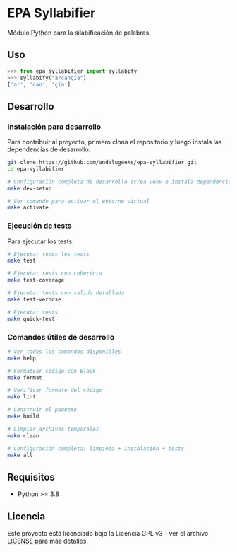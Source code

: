 # EPA Syllabifier

Módulo Python para la silabificación de palabras.

## Uso

```python
>>> from epa_syllabifier import syllabify
>>> syllabify("arcançía")
['ar', 'can', 'çía']
```

## Desarrollo

### Instalación para desarrollo

Para contribuir al proyecto, primero clona el repositorio y luego instala las dependencias de desarrollo:

```bash
git clone https://github.com/andalugeeks/epa-syllabifier.git
cd epa-syllabifier

# Configuración completa de desarrollo (crea venv e instala dependencias)
make dev-setup

# Ver comando para activar el entorno virtual
make activate
```

### Ejecución de tests

Para ejecutar los tests:

```bash
# Ejecutar todos los tests
make test

# Ejecutar tests con cobertura
make test-coverage

# Ejecutar tests con salida detallada
make test-verbose

# Ejecutar tests
make quick-test
```

### Comandos útiles de desarrollo

```bash
# Ver todos los comandos disponibles
make help

# Formatear código con Black
make format

# Verificar formato del código
make lint

# Construir el paquete
make build

# Limpiar archivos temporales
make clean

# Configuración completa: limpieza + instalación + tests
make all
```

## Requisitos

- Python >= 3.8

## Licencia

Este proyecto está licenciado bajo la Licencia GPL v3 - ver el archivo [LICENSE](LICENSE) para más detalles. 